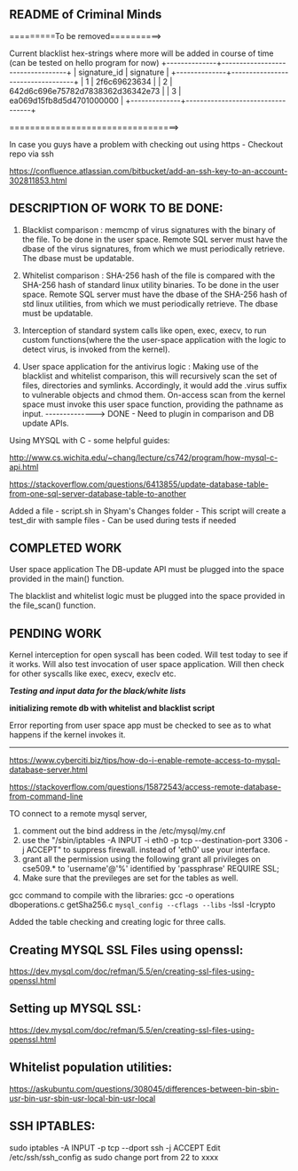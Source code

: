 README of Criminal Minds
------------------------


=========To be removed==========>

Current blacklist hex-strings where more will be added in course of time  (can be tested on hello program for now)
+--------------+----------------------------------+
| signature_id | signature                        |
+--------------+----------------------------------+
|            1 | 2f6c69623634                     |
|            2 | 642d6c696e75782d7838362d36342e73 |
|            3 | ea069d15fb8d5d4701000000         |
+--------------+----------------------------------+

=================================>



In case you guys have a problem with checking out using https - Checkout repo via ssh

https://confluence.atlassian.com/bitbucket/add-an-ssh-key-to-an-account-302811853.html

DESCRIPTION OF WORK TO BE DONE:
-------------------------------

1) Blacklist comparison :
   memcmp of virus signatures with the binary of the file.
   To be done in the user space.
   Remote SQL server must have the dbase of the virus signatures, from which we must periodically 
   retrieve. The dbase must be updatable.

2) Whitelist comparison :
   SHA-256 hash of the file is compared with the SHA-256 hash of standard linux utility binaries.
   To be done in the user space.
   Remote SQL server must have the dbase of the SHA-256 hash of std linux utilities, from which we    must periodically retrieve. The dbase must be updatable.

3) Interception of standard system calls like open, exec, execv, to run custom functions(where the    the user-space application with the logic to detect virus, is invoked from the kernel).

4) User space application for the antivirus logic :
   Making use of the blacklist and whitelist comparison, this will recursively scan the set of 
   files, directories and symlinks. Accordingly, it would add the .virus suffix to vulnerable 
   objects and chmod them.
   On-access scan from the kernel space must invoke this user space function, providing the 
   pathname as input. --------------> DONE - Need to plugin in comparison and DB update APIs.


Using MYSQL with C - some helpful guides:

http://www.cs.wichita.edu/~chang/lecture/cs742/program/how-mysql-c-api.html

https://stackoverflow.com/questions/6413855/update-database-table-from-one-sql-server-database-table-to-another

Added a file - script.sh in Shyam's Changes folder - This script will create a test_dir with sample
files - Can be used during tests if needed

COMPLETED WORK
--------------

User space application
The DB-update API must be plugged into the space provided in the main() function.

The blacklist and whitelist logic must be plugged into the space provided in the 
file_scan() function.

PENDING WORK
------------

Kernel interception for open syscall has been coded. Will test today to see if it works.
Will also test invocation of user space application.
Will then check for other syscalls like exec, execv, execlv etc.

***Testing and input data for the black/white lists***

**initializing remote db with whitelist and blacklist script**

Error reporting from user space app must be checked to see as to what happens if the kernel invokes it.

-------------------------------------------------------------------------------

https://www.cyberciti.biz/tips/how-do-i-enable-remote-access-to-mysql-database-server.html

https://stackoverflow.com/questions/15872543/access-remote-database-from-command-line

TO connect to a remote mysql server, 

1. comment out the bind address in the /etc/mysql/my.cnf
2. use the "/sbin/iptables -A INPUT -i eth0 -p tcp --destination-port 3306 -j ACCEPT" to suppress firewall. instead of 'eth0' use your interface.
3. grant all the permission using the following 
grant all privileges on cse509.* to 'username'@'%' identified by 'passphrase' REQUIRE SSL;
4. Make sure that the previleges are set for the tables as well.

gcc command to compile with the libraries:
gcc -o operations dboperations.c getSha256.c `mysql_config --cflags --libs` -lssl -lcrypto

Added the table checking and creating logic for three calls. 

Creating MYSQL SSL Files using openssl:
--------------------------------------
https://dev.mysql.com/doc/refman/5.5/en/creating-ssl-files-using-openssl.html

Setting up MYSQL SSL:
---------------------
https://dev.mysql.com/doc/refman/5.5/en/creating-ssl-files-using-openssl.html

Whitelist population utilities:
-------------------------------
https://askubuntu.com/questions/308045/differences-between-bin-sbin-usr-bin-usr-sbin-usr-local-bin-usr-local

SSH IPTABLES:
-------------
sudo iptables -A INPUT -p tcp --dport ssh -j ACCEPT
Edit /etc/ssh/ssh_config as sudo change port from 22 to xxxx